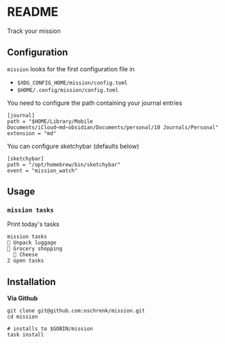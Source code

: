 # README

Track your mission

## Configuration

`mission` looks for the first configuration file in

- `$XDG_CONFIG_HOME/mission/config.toml`
- `$HOME/.config/mission/config.toml`

You need to configure the path containing your journal entries

```
[journal]
path = "$HOME/Library/Mobile Documents/iCloud~md~obsidian/Documents/personal/10 Journals/Personal"
extension = "md"
```

You can configure sketchybar (defaults below)

```
[sketchybar]
path = "/opt/homebrew/bin/sketchybar"
event = "mission_watch"
```
## Usage

### `mission tasks`

Print today's tasks

```
mission tasks
󰄴 Unpack luggage
󰝦 Grocery shopping
  󰝦 Cheese
2 open tasks
```

## Installation

**Via Github**

```
git clone git@github.com:oschrenk/mission.git
cd mission

# installs to $GOBIN/mission
task install
```
````
